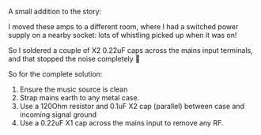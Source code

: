 A small addition to the story:

I moved these amps to a different room, where I had a switched power supply on a nearby socket: lots of whistling picked up when it was on!

So I soldered a couple of X2 0.22uF caps across the mains input terminals, and that stopped the noise completely 🙂

So for the complete solution:
1. Ensure the music source is clean
2. Strap mains earth to any metal case.
3. Use a 120Ohm resistor and 0.1uF X2 cap (parallel) between case and incoming signal ground
4. Use a 0.22uF X1 cap across the mains input to remove any RF.